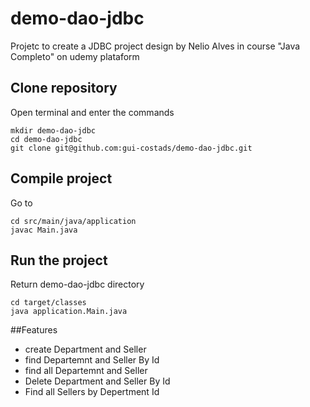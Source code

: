 # demo-dao-jdbc

Projetc to create a JDBC project design by Nelio Alves in course "Java Completo" on udemy plataform

## Clone repository
Open terminal and enter the commands
```
mkdir demo-dao-jdbc
cd demo-dao-jdbc
git clone git@github.com:gui-costads/demo-dao-jdbc.git
```
## Compile project
Go to 
```
cd src/main/java/application
javac Main.java
```

## Run the project
Return demo-dao-jdbc directory
```
cd target/classes
java application.Main.java
```
##Features
- create Department and Seller
- find Departemnt and Seller By Id
- find all Departemnt and Seller 
- Delete Department and Seller By Id
- Find all Sellers by Depertment Id
